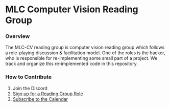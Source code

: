 # MLC Computer Vision Reading Group
### Overview
The MLC-CV reading group is computer vision reading group which follows a role-playing discussion &amp; facilitation model. One of the roles is the hacker, who is responsible for re-implementing some small part of a project. We track and organize this re-implemented code in this repository. 

### How to Contribute
1. Join the Discord
2. [Sign up for a Reading Group Role](https://www.notion.so/MLC-Computer-Vision-Paper-Reading-Subgroup-08a66015209240449df1f58739dae904)
3. [Subscribe to the Calendar](https://calendar.google.com/calendar/u/1/r?cid=dGNrNW1zbmM0bTgxNjVmMnVtaXJxdDZzODRAZ3JvdXAuY2FsZW5kYXIuZ29vZ2xlLmNvbQ)
